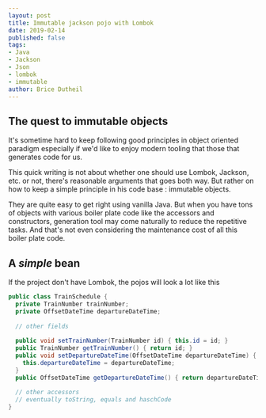 ```yaml
---
layout: post
title: Immutable jackson pojo with Lombok
date: 2019-02-14
published: false
tags:
- Java
- Jackson
- Json
- lombok
- immutable
author: Brice Dutheil
---
```


## The quest to immutable objects

It's sometime hard to keep following good principles in object oriented 
paradigm especially if we'd like to enjoy modern tooling that those that 
generates code for us.

This quick writing is not about whether one should use Lombok, Jackson, etc.
or not, there's reasonable arguments that goes both way. But rather on how 
to keep a simple principle in his code base : immutable objects.

They are quite easy to get right using vanilla Java. But when you have tons 
of objects with various boiler plate code like the accessors and constructors, 
generation tool may come naturally to reduce the repetitive tasks. And that's 
not even considering the maintenance cost of all this boiler plate code.

## A _simple_ bean

If the project don't have Lombok, the pojos will look a lot like this

```java
public class TrainSchedule {
  private TrainNumber trainNumber;
  private OffsetDateTime departureDateTime;
  
  // other fields
  
  public void setTrainNumber(TrainNumber id) { this.id = id; }
  public TrainNumber getTrainNumber() { return id; }
  public void setDepartureDateTime(OffsetDateTime departureDateTime) { 
    this.departureDateTime = departureDateTime;
  }
  public OffsetDateTime getDepartureDateTime() { return departureDateTime; }
  
  // other accessors
  // eventually toString, equals and haschCode
}
```




